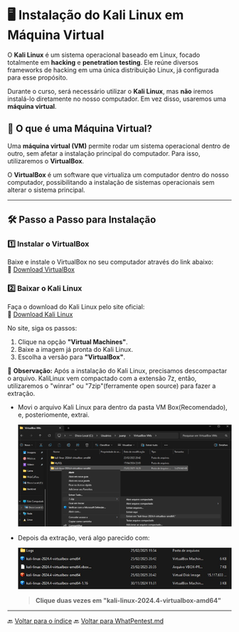 # 🖥️ Instalação do Kali Linux em Máquina Virtual

O **Kali Linux** é um sistema operacional baseado em Linux, focado totalmente em **hacking** e **penetration testing**. Ele reúne diversos frameworks de hacking em uma única distribuição Linux, já configurada para esse propósito.  

Durante o curso, será necessário utilizar o **Kali Linux**, mas **não** iremos instalá-lo diretamente no nosso computador. Em vez disso, usaremos uma **máquina virtual**.

## 📌 O que é uma Máquina Virtual?
Uma **máquina virtual (VM)** permite rodar um sistema operacional dentro de outro, sem afetar a instalação principal do computador. Para isso, utilizaremos o **VirtualBox**.

O **VirtualBox** é um software que virtualiza um computador dentro do nosso computador, possibilitando a instalação de sistemas operacionais sem alterar o sistema principal.

---

## 🛠️ Passo a Passo para Instalação

### 1️⃣ Instalar o VirtualBox  
Baixe e instale o VirtualBox no seu computador através do link abaixo:  
🔗 [Download VirtualBox](https://www.virtualbox.org/wiki/Downloads)

### 2️⃣ Baixar o Kali Linux  
Faça o download do Kali Linux pelo site oficial:  
🔗 [Download Kali Linux](https://www.kali.org/get-kali/#kali-platforms)

No site, siga os passos:  
1. Clique na opção **"Virtual Machines"**.  
2. Baixe a imagem já pronta do Kali Linux.  
3. Escolha a versão para **"VirtualBox"**.

📌 **Observação:**  Após a instalação do Kali Linux, precisamos descompactar o arquivo. KaliLinux vem compactado com a extensão 7z, então, utilizaremos o "winrar" ou "7zip"(ferramente open source) para fazer a extração.

- Movi o arquivo Kali Linux para dentro da pasta VM Box(Recomendado), e, posteriomente, extrai.

    ![alt text](../../Fotos/image.png)


- Depois da extração, verá algo parecido com:

    ![alt text](../../Fotos/imagem.png2.jpeg)

    
    > **Clique duas vezes em "kali-linux-2024.4-virtualbox-amd64"**



---

🔙 [Voltar para o índice](../../README.md)
🔙 [Voltar para WhatPentest.md](WhatPentest.md)
